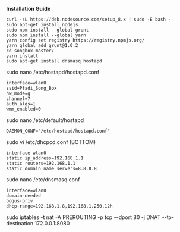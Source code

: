 **Installation Guide**

    curl -sL https://deb.nodesource.com/setup_8.x | sudo -E bash -
    sudo apt-get install nodejs
    sudo npm install --global grunt
    sudo npm install --global yarn
    yarn config set registry https://registry.npmjs.org/
    yarn global add grunt@1.0.2
    cd songbox-master/
    yarn install
    sudo apt-get install dnsmasq hostapd

sudo nano /etc/hostapd/hostapd.conf

    interface=wlan0
    ssid=Pfadi_Song_Box
    hw_mode=g
    channel=7
    auth_algs=1
    wmm_enabled=0

sudo nano /etc/default/hostapd

    DAEMON_CONF="/etc/hostapd/hostapd.conf"
    
sudo vi /etc/dhcpcd.conf (BOTTOM)

    interface wlan0
    static ip_address=192.168.1.1
    static routers=192.168.1.1
    static domain_name_servers=8.8.8.8
    
sudo nano /etc/dnsmasq.conf

    interface=wlan0
    domain-needed
    bogus-priv
    dhcp-range=192.168.1.8,192.168.1.250,12h

sudo iptables -t nat -A PREROUTING -p tcp --dport 80 -j DNAT --to-destination 172.0.0.1:8080